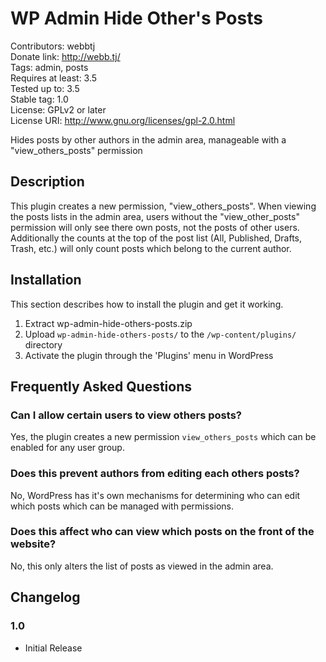 # WP Admin Hide Other's Posts #
Contributors: webbtj  
Donate link: http://webb.tj/  
Tags: admin, posts  
Requires at least: 3.5  
Tested up to: 3.5  
Stable tag: 1.0  
License: GPLv2 or later  
License URI: http://www.gnu.org/licenses/gpl-2.0.html  


Hides posts by other authors in the admin area, manageable with a "view_others_posts" permission

## Description ##

This plugin creates a new permission, "view_others_posts". When viewing the posts lists in the admin area, users
without the "view_other_posts" permission will only see there own posts, not the posts of other users. Additionally
the counts at the top of the post list (All, Published, Drafts, Trash, etc.) will only count posts which belong to the
current author.

## Installation ##

This section describes how to install the plugin and get it working.

1. Extract wp-admin-hide-others-posts.zip
2. Upload `wp-admin-hide-others-posts/` to the `/wp-content/plugins/` directory
3. Activate the plugin through the 'Plugins' menu in WordPress

## Frequently Asked Questions ##

### Can I allow certain users to view others posts? ###

Yes, the plugin creates a new permission `view_others_posts` which can be enabled for any user group.

### Does this prevent authors from editing each others posts? ###

No, WordPress has it's own mechanisms for determining who can edit which posts which can be managed with permissions.

### Does this affect who can view which posts on the front of the website? ###

No, this only alters the list of posts as viewed in the admin area.

## Changelog ##

### 1.0 ###
* Initial Release